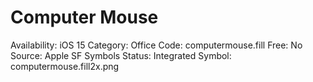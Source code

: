 # Computer Mouse

Availability: iOS 15
Category: Office
Code: computermouse.fill
Free: No
Source: Apple SF Symbols
Status: Integrated
Symbol: computermouse.fill2x.png